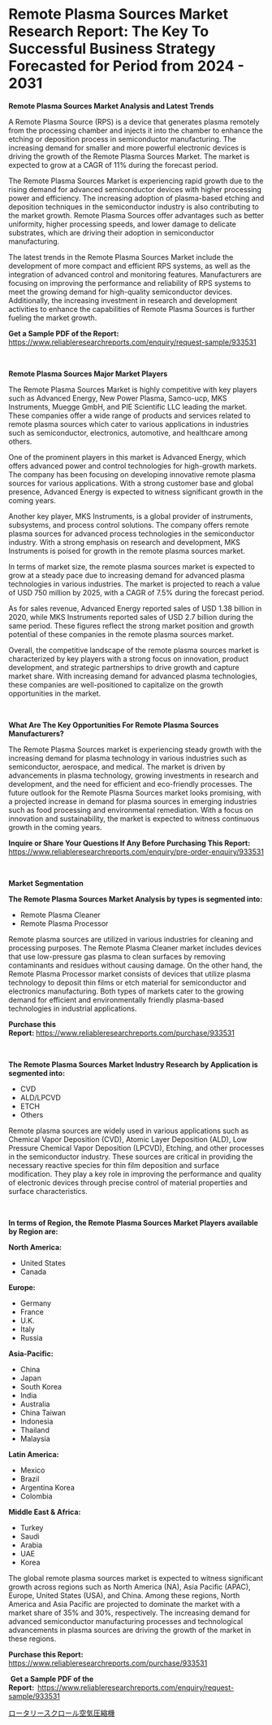 <p><h1>Remote Plasma Sources Market Research Report: The Key To Successful Business Strategy Forecasted for Period from 2024 - 2031</h1></p><p><strong>Remote Plasma Sources Market Analysis and Latest Trends</strong></p>
<p><p>A Remote Plasma Source (RPS) is a device that generates plasma remotely from the processing chamber and injects it into the chamber to enhance the etching or deposition process in semiconductor manufacturing. The increasing demand for smaller and more powerful electronic devices is driving the growth of the Remote Plasma Sources Market. The market is expected to grow at a CAGR of 11% during the forecast period.</p><p>The Remote Plasma Sources Market is experiencing rapid growth due to the rising demand for advanced semiconductor devices with higher processing power and efficiency. The increasing adoption of plasma-based etching and deposition techniques in the semiconductor industry is also contributing to the market growth. Remote Plasma Sources offer advantages such as better uniformity, higher processing speeds, and lower damage to delicate substrates, which are driving their adoption in semiconductor manufacturing.</p><p>The latest trends in the Remote Plasma Sources Market include the development of more compact and efficient RPS systems, as well as the integration of advanced control and monitoring features. Manufacturers are focusing on improving the performance and reliability of RPS systems to meet the growing demand for high-quality semiconductor devices. Additionally, the increasing investment in research and development activities to enhance the capabilities of Remote Plasma Sources is further fueling the market growth.</p></p>
<p><strong>Get a Sample PDF of the Report:&nbsp;</strong> <a href="https://www.reliableresearchreports.com/enquiry/request-sample/933531">https://www.reliableresearchreports.com/enquiry/request-sample/933531</a></p>
<p>&nbsp;</p>
<p><strong>Remote Plasma Sources Major Market Players</strong></p>
<p><p>The Remote Plasma Sources Market is highly competitive with key players such as Advanced Energy, New Power Plasma, Samco-ucp, MKS Instruments, Muegge GmbH, and PIE Scientific LLC leading the market. These companies offer a wide range of products and services related to remote plasma sources which cater to various applications in industries such as semiconductor, electronics, automotive, and healthcare among others.</p><p>One of the prominent players in this market is Advanced Energy, which offers advanced power and control technologies for high-growth markets. The company has been focusing on developing innovative remote plasma sources for various applications. With a strong customer base and global presence, Advanced Energy is expected to witness significant growth in the coming years.</p><p>Another key player, MKS Instruments, is a global provider of instruments, subsystems, and process control solutions. The company offers remote plasma sources for advanced process technologies in the semiconductor industry. With a strong emphasis on research and development, MKS Instruments is poised for growth in the remote plasma sources market.</p><p>In terms of market size, the remote plasma sources market is expected to grow at a steady pace due to increasing demand for advanced plasma technologies in various industries. The market is projected to reach a value of USD 750 million by 2025, with a CAGR of 7.5% during the forecast period.</p><p>As for sales revenue, Advanced Energy reported sales of USD 1.38 billion in 2020, while MKS Instruments reported sales of USD 2.7 billion during the same period. These figures reflect the strong market position and growth potential of these companies in the remote plasma sources market.</p><p>Overall, the competitive landscape of the remote plasma sources market is characterized by key players with a strong focus on innovation, product development, and strategic partnerships to drive growth and capture market share. With increasing demand for advanced plasma technologies, these companies are well-positioned to capitalize on the growth opportunities in the market.</p></p>
<p>&nbsp;</p>
<p><strong>What Are The Key Opportunities For Remote Plasma Sources Manufacturers?</strong></p>
<p><p>The Remote Plasma Sources market is experiencing steady growth with the increasing demand for plasma technology in various industries such as semiconductor, aerospace, and medical. The market is driven by advancements in plasma technology, growing investments in research and development, and the need for efficient and eco-friendly processes. The future outlook for the Remote Plasma Sources market looks promising, with a projected increase in demand for plasma sources in emerging industries such as food processing and environmental remediation. With a focus on innovation and sustainability, the market is expected to witness continuous growth in the coming years.</p></p>
<p><strong>Inquire or Share Your Questions If Any Before Purchasing This Report:</strong> <a href="https://www.reliableresearchreports.com/enquiry/pre-order-enquiry/933531">https://www.reliableresearchreports.com/enquiry/pre-order-enquiry/933531</a></p>
<p>&nbsp;</p>
<p><strong>Market Segmentation</strong></p>
<p><strong>The Remote Plasma Sources Market Analysis by types is segmented into:</strong></p>
<p><ul><li>Remote Plasma Cleaner</li><li>Remote Plasma Processor</li></ul></p>
<p><p>Remote plasma sources are utilized in various industries for cleaning and processing purposes. The Remote Plasma Cleaner market includes devices that use low-pressure gas plasma to clean surfaces by removing contaminants and residues without causing damage. On the other hand, the Remote Plasma Processor market consists of devices that utilize plasma technology to deposit thin films or etch material for semiconductor and electronics manufacturing. Both types of markets cater to the growing demand for efficient and environmentally friendly plasma-based technologies in industrial applications.</p></p>
<p><strong>Purchase this Report:&nbsp;</strong><a href="https://www.reliableresearchreports.com/purchase/933531">https://www.reliableresearchreports.com/purchase/933531</a></p>
<p>&nbsp;</p>
<p><strong>The Remote Plasma Sources Market Industry Research by Application is segmented into:</strong></p>
<p><ul><li>CVD</li><li>ALD/LPCVD</li><li>ETCH</li><li>Others</li></ul></p>
<p><p>Remote plasma sources are widely used in various applications such as Chemical Vapor Deposition (CVD), Atomic Layer Deposition (ALD), Low Pressure Chemical Vapor Deposition (LPCVD), Etching, and other processes in the semiconductor industry. These sources are critical in providing the necessary reactive species for thin film deposition and surface modification. They play a key role in improving the performance and quality of electronic devices through precise control of material properties and surface characteristics.</p></p>
<p>&nbsp;</p>
<p><strong>In terms of Region, the Remote Plasma Sources Market Players available by Region are:</strong></p>
<p>
    <p> <strong> North America: </strong>
        <ul>
            <li>United States</li>
            <li>Canada</li>
        </ul>
        </p> 
    <p> <strong> Europe: </strong>
        <ul>
            <li>Germany</li>
            <li>France</li>
            <li>U.K.</li>
            <li>Italy</li>
            <li>Russia</li>
        </ul>
        </p> 
    <p> <strong> Asia-Pacific: </strong>
        <ul>
            <li>China</li>
            <li>Japan</li>
            <li>South Korea</li>
            <li>India</li>
            <li>Australia</li>
            <li>China Taiwan</li>
            <li>Indonesia</li>
            <li>Thailand</li>
            <li>Malaysia</li>
        </ul>
        </p> 
    <p> <strong> Latin America: </strong>
        <ul>
            <li>Mexico</li>
            <li>Brazil</li>
            <li>Argentina Korea</li>
            <li>Colombia</li>
        </ul>
        </p> 
    <p> <strong> Middle East & Africa: </strong>
        <ul>
            <li>Turkey</li>
            <li>Saudi</li>
            <li>Arabia</li>
            <li>UAE</li>
            <li>Korea</li>
        </ul>
    </p>
    </p>
<p><p>The global remote plasma sources market is expected to witness significant growth across regions such as North America (NA), Asia Pacific (APAC), Europe, United States (USA), and China. Among these regions, North America and Asia Pacific are projected to dominate the market with a market share of 35% and 30%, respectively. The increasing demand for advanced semiconductor manufacturing processes and technological advancements in plasma sources are driving the growth of the market in these regions.</p></p>
<p><strong>Purchase this Report: </strong><a href="https://www.reliableresearchreports.com/purchase/933531">https://www.reliableresearchreports.com/purchase/933531</a></p>
<p>&nbsp;<strong>Get a Sample PDF of the Report:&nbsp;&nbsp;</strong><a href="https://www.reliableresearchreports.com/enquiry/request-sample/933531">https://www.reliableresearchreports.com/enquiry/request-sample/933531</a></p>
<p><strong></strong></p>
<p><p><a href="https://github.com/ppmazlotr77499/Market-Research-Report-List-1/blob/main/215751611582.md">ロータリースクロール空気圧縮機</a></p></p>